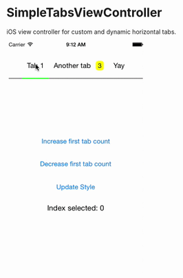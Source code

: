 # SimpleTabsViewController
iOS view controller for custom and dynamic horizontal tabs.

![alt tag](https://raw.githubusercontent.com/bitomule/SimpleTabsViewController/master/images/capture.gif)
